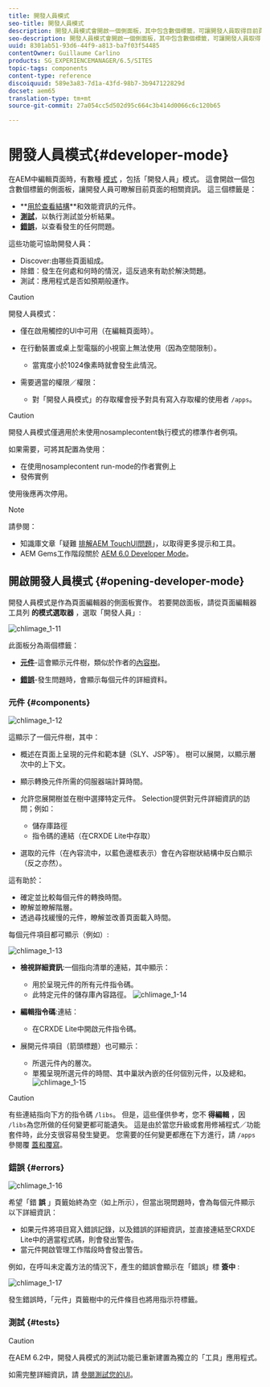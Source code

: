 ```yaml
---
title: 開發人員模式
seo-title: 開發人員模式
description: 開發人員模式會開啟一個側面板，其中包含數個標籤，可讓開發人員取得目前頁面的相關資訊
seo-description: 開發人員模式會開啟一個側面板，其中包含數個標籤，可讓開發人員取得目前頁面的相關資訊
uuid: 8301ab51-93d6-44f9-a813-ba7f03f54485
contentOwner: Guillaume Carlino
products: SG_EXPERIENCEMANAGER/6.5/SITES
topic-tags: components
content-type: reference
discoiquuid: 589e3a83-7d1a-43fd-98b7-3b947122829d
docset: aem65
translation-type: tm+mt
source-git-commit: 27a054cc5d502d95c664c3b414d0066c6c120b65

---
```



# 開發人員模式{#developer-mode}

在AEM中編輯頁面時，有數種 [模式](/help/sites-authoring/author-environment-tools.md#modestouchoptimizedui) ，包括「開發人員」模式。 這會開啟一個包含數個標籤的側面板，讓開發人員可瞭解目前頁面的相關資訊。 這三個標籤是：

* **[用於查看結構](#components)**和效能資訊的元件。
* **[測試](#tests)**，以執行測試並分析結果。
* **[錯誤](#errors)**，以查看發生的任何問題。

這些功能可協助開發人員：

* Discover:由哪些頁面組成。
* 除錯：發生在何處和何時的情況，這反過來有助於解決問題。
* 測試：應用程式是否如預期般運作。

>[!CAUTION]
>
>開發人員模式：
>
>* 僅在啟用觸控的UI中可用（在編輯頁面時）。
>* 在行動裝置或桌上型電腦的小視窗上無法使用（因為空間限制）。
>
>    * 當寬度小於1024像素時就會發生此情況。
>
>* 需要適當的權限／權限：
>
>    * 對「開發人員模式」的存取權會授予對具有寫入存取權的使用者 `/apps`。
>

>[!CAUTION]
>
>開發人員模式僅適用於未使用nosamplecontent執行模式的標準作者例項。
>
>如果需要，可將其配置為使用：
>
>* 在使用nosamplecontent run-mode的作者實例上
>* 發佈實例
>
>
使用後應再次停用。

>[!NOTE]
>
>請參閱：
>
>* 知識庫文章「疑難 [排解AEM TouchUI問題](https://helpx.adobe.com/experience-manager/kb/troubleshooting-aem-touchui-issues.html)」，以取得更多提示和工具。
>* AEM Gems工作階段關於 [AEM 6.0 Developer Mode](https://docs.adobe.com/content/ddc/en/gems/aem-6-0-developer-mode.html)。
>



## 開啟開發人員模式 {#opening-developer-mode}

開發人員模式是作為頁面編輯器的側面板實作。 若要開啟面板，請從頁面編輯器工具列 **的模式選取器** ，選取「開發人員」:

![chlimage_1-11](assets/chlimage_1-11.png)

此面板分為兩個標籤：

* **[元件](/help/sites-developing/developer-mode.md#components)**-這會顯示元件樹，類似於作者的[內容樹](/help/sites-authoring/author-environment-tools.md#content-tree)。

* **[錯誤](/help/sites-developing/developer-mode.md#errors)**-發生問題時，會顯示每個元件的詳細資料。

### 元件 {#components}

![chlimage_1-12](assets/chlimage_1-12.png)

這顯示了一個元件樹，其中：

* 概述在頁面上呈現的元件和範本鏈（SLY、JSP等）。 樹可以展開，以顯示層次中的上下文。
* 顯示轉換元件所需的伺服器端計算時間。
* 允許您展開樹並在樹中選擇特定元件。 Selection提供對元件詳細資訊的訪問；例如：

   * 儲存庫路徑
   * 指令碼的連結（在CRXDE Lite中存取）

* 選取的元件（在內容流中，以藍色邊框表示）會在內容樹狀結構中反白顯示（反之亦然）。

這有助於：

* 確定並比較每個元件的轉換時間。
* 瞭解並瞭解階層。
* 透過尋找緩慢的元件，瞭解並改善頁面載入時間。

每個元件項目都可顯示（例如）:

![chlimage_1-13](assets/chlimage_1-13.png)

* **檢視詳細資訊**:一個指向清單的連結，其中顯示：

   * 用於呈現元件的所有元件指令碼。
   * 此特定元件的儲存庫內容路徑。
   ![chlimage_1-14](assets/chlimage_1-14.png)

* **編輯指令碼**:連結：

   * 在CRXDE Lite中開啟元件指令碼。

* 展開元件項目（箭頭標題）也可顯示：

   * 所選元件內的層次。
   * 單獨呈現所選元件的時間、其中巢狀內嵌的任何個別元件，以及總和。
   ![chlimage_1-15](assets/chlimage_1-15.png)

>[!CAUTION]
>
>有些連結指向下方的指令碼 `/libs`。 但是，這些僅供參考，您不 **得編輯** ，因 `/libs`為您所做的任何變更都可能遺失。 這是由於當您升級或套用修補程式／功能套件時，此分支很容易發生變更。 您需要的任何變更都應在下方進行，請 `/apps`參閱覆 [蓋和覆寫](/help/sites-developing/overlays.md)。

### 錯誤 {#errors}

![chlimage_1-16](assets/chlimage_1-16.png)

希望「錯 **誤** 」頁籤始終為空（如上所示），但當出現問題時，會為每個元件顯示以下詳細資訊：

* 如果元件將項目寫入錯誤記錄，以及錯誤的詳細資訊，並直接連結至CRXDE Lite中的適當程式碼，則會發出警告。
* 當元件開啟管理工作階段時會發出警告。

例如，在呼叫未定義方法的情況下，產生的錯誤會顯示在「錯誤」標 **簽中** :

![chlimage_1-17](assets/chlimage_1-17.png)

發生錯誤時，「元件」頁籤樹中的元件條目也將用指示符標籤。

### 測試 {#tests}

>[!CAUTION]
>
>在AEM 6.2中，開發人員模式的測試功能已重新建置為獨立的「工具」應用程式。
>
>如需完整詳細資訊，請 [參閱測試您的UI](/help/sites-developing/hobbes.md)。

